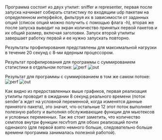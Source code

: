 Программа состоит из двух утилит: sniffer и representer, первая после запуска начинает собирать статистику по входящим udp пакетам на определенном интерфейсе, фильтруя их в зависимости от заданных опций (список опций можно получить с помощью флага -h), вторая же после запуска выводит на экран количество принятых первой пакетов и их общий размер, включая заголовки. Запуск второй утилиты завершает работку первой и ее нужно запускать повторно.

Результаты профилирования представлены для максимальной нагрузки в течение 20 секунд с 8-ми ядерным процессором.

Результат профилирования для программы с суммированием статистики в отдельном потоке:
![perf](https://github.com/Gorruy/sniffer/assets/83616301/3a702e3b-d82b-48a7-8be6-8f679526ae7c)
![out](https://github.com/Gorruy/sniffer/assets/83616301/3d38c424-e52a-4531-aff7-2425b86a08c7)

Результат для программы с суммированием в том же самом потоке:
![perf](https://github.com/Gorruy/sniffer/assets/83616301/095be52a-7af5-402e-b7ea-e2d8cf5e9f08)
![out](https://github.com/Gorruy/sniffer/assets/83616301/97b8dec3-4f57-446c-ab75-799f82ce1e7e)

Как видно из предоставленных выше графиков, первая реализация утилиты проводит в ожидании 8 секунд реального времени (поток sender'а ждет на условной переменной, когда изменятся данные принятого пакета), это значит, что остальные 12 этот поток выполняет полезную работу и выполнял обслуживающие функции для мьютексов и условных переменных. Так же стоит заметить, что количество семплов внутри функции recvfrom для обоих реализаций почти одинакого (для первой взято немного больше, следовательно больше времени программа занималась полезной работой).
